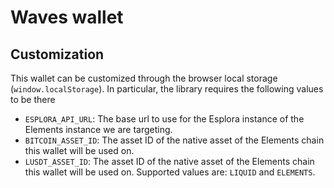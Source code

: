 # Waves wallet

## Customization

This wallet can be customized through the browser local storage (`window.localStorage`).
In particular, the library requires the following values to be there

- `ESPLORA_API_URL`: The base url to use for the Esplora instance of the Elements instance we are targeting.
- `BITCOIN_ASSET_ID`: The asset ID of the native asset of the Elements chain this wallet will be used on.
- `LUSDT_ASSET_ID`: The asset ID of the native asset of the Elements chain this wallet will be used on.
  Supported values are: `LIQUID` and `ELEMENTS`.
